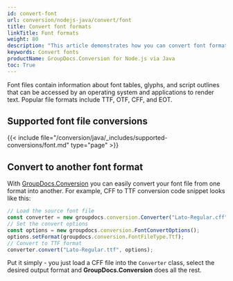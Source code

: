 ```yaml
---
id: convert-font
url: conversion/nodejs-java/convert/font
title: Convert font formats
linkTitle: Font formats
weight: 80
description: "This article demonstrates how you can convert font formats with GroupDocs.Conversion for Node.js via Java."
keywords: Convert fonts
productName: GroupDocs.Conversion for Node.js via Java
toc: True
---
```


Font files contain information about font tables, glyphs, and script outlines that can be accessed by an operating system and applications to render text. Popular file formats include TTF, OTF, CFF, and EOT.

## Supported font file conversions

{{< include file="/conversion/java/_includes/supported-conversions/font.md" type="page" >}}

## Convert to another font format

With [GroupDocs.Conversion](https://products.groupdocs.com/conversion/nodejs-java) you can easily convert your font file from one format into another.
For example, CFF to TTF conversion code snippet looks like this:

```js
// Load the source font file
const converter = new groupdocs.conversion.Converter("Lato-Regular.cff");
// Set the convert options
const options = new groupdocs.conversion.FontConvertOptions();
options.setFormat(groupdocs.conversion.FontFileType.Ttf);
// Convert to TTF format
converter.convert("Lato-Regular.ttf", options);
```

Put it simply - you just load a CFF file into the `Converter` class, select the desired output format and **GroupDocs.Conversion** does all the rest. 
